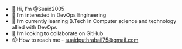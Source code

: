 - 👋 Hi, I’m @Suaid2005
- 👀 I’m interested in DevOps Engineering
- 🌱 I’m currently learning B.Tech in Computer science and technology allied with DevOps
- 💞️ I’m looking to collaborate on GitHub
- 📫 How to reach me - suaidputhrabail75@gmail.com

<!---
Suaid2005/Suaid2005 is a ✨ special ✨ repository because its `README.md` (this file) appears on your GitHub profile.
You can click the Preview link to take a look at your changes.
--->
